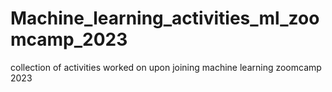 # Machine_learning_activities_ml_zoomcamp_2023
collection of activities worked on upon joining machine learning zoomcamp 2023

